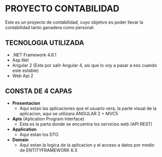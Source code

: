 # PROYECTO CONTABILIDAD

Este es un proyecto de contabilidad, cuyo objetivo es poder llevar la contabilidad tanto ganadera como personal.

## TECNOLOGIA UTILIZADA

* .NET Framework 4.6.1
* Asp.Net 
* Angular 2 (Esta por salir Angular 4, asi que lo voy a pasar a eso cuando este estable)
* Web Api 2

## CONSTA DE 4 CAPAS
* **Presentacion**
  * Aqui estan las aplicaciones que el usuario vera, la parte visual de la aplicacion, aqui se utilizara ANGULAR 2 + MVC5
* **Apis** (Aplication Program Interface)
  * Esta es la parta donde se encuentra los servicios web (API REST)
* **Application**
  * Aqui estan los DTO
* **Domain**
  * Aqui estan la logica de la aplicacion y el acceso a datos por medio de ENTITYFRAMEWORK 6.X
